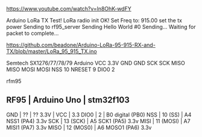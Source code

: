 https://www.youtube.com/watch?v=ln8OhK-wdFY


Arduino LoRa TX Test!
LoRa radio init OK!
Set Freq to: 915.00
set the tx power
Sending to rf95_server
Sending Hello World #0
Sending...
Waiting for packet to complete...

https://github.com/beadone/Arduino-LoRa-95-915-RX-and-TX/blob/master/LoRa_95_915_TX.ino


Semtech SX1276/77/78/79	Arduino
VCC	3.3V
GND	GND
SCK	SCK
MISO	MISO
MOSI	MOSI
NSS	10
NRESET	9
DIO0	2


rfm95

 RF95    | Arduino Uno | stm32f103
 ---------------------------------
 GND     | ??          | ??
 3.3V    | VCC         | 3.3
 DIO0    | 2           | B0 digital (PB0)
 NSS     | 10 (SS)     | A4 NSS1 (PA4) 3.3v
 SCK     | 13 (SCK)    | A5 SCK1   (PA5) 3.3v
 MISI    | 11 (MOSI)   | A7 MISI1  (PA7) 3.3v
 MISO    | 12 (MOS0)   | A6 MOSO1  (PA6) 3.3v
